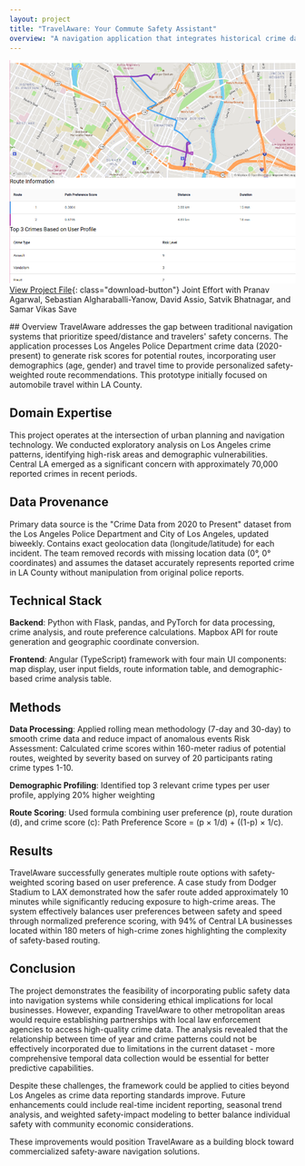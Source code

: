 ```yaml
---
layout: project
title: "TravelAware: Your Commute Safety Assistant"
overview: "A navigation application that integrates historical crime data with route planning to provide safer travel options through Los Angeles County. Uses demographic profiling and time-of-travel analysis to calculate risk scores and balance safety with efficiency in route recommendations."
---
```

![TravelAware UI Example](/assets/images/project/TravelAware_UI.png)
[View Project File](/assets/files/TravelAware_Final_Report.pdf){: class="download-button"}
Joint Effort with Pranav Agarwal, Sebastian Algharaballi-Yanow, David Assio, Satvik Bhatnagar, and Samar Vikas Save

<div class="dashed"></div>
## Overview
TravelAware addresses the gap between traditional navigation systems that prioritize speed/distance and travelers' safety concerns. The application processes Los Angeles Police Department crime data (2020-present) to generate risk scores for potential routes, incorporating user demographics (age, gender) and travel time to provide personalized safety-weighted route recommendations. This prototype initially focused on automobile travel within LA County.

## Domain Expertise
This project operates at the intersection of urban planning and navigation technology. We conducted exploratory analysis on Los Angeles crime patterns, identifying high-risk areas and demographic vulnerabilities. Central LA emerged as a significant concern with approximately 70,000 reported crimes in recent periods.

## Data Provenance
Primary data source is the "Crime Data from 2020 to Present" dataset from the Los Angeles Police Department and City of Los Angeles, updated biweekly. Contains exact geolocation data (longitude/latitude) for each incident. The team removed records with missing location data (0°, 0° coordinates) and assumes the dataset accurately represents reported crime in LA County without manipulation from original police reports.

## Technical Stack
**Backend**: Python with Flask, pandas, and PyTorch for data processing, crime analysis, and route preference calculations. Mapbox API for route generation and geographic coordinate conversion.

**Frontend**: Angular (TypeScript) framework with four main UI components: map display, user input fields, route information table, and demographic-based crime analysis table.

## Methods
**Data Processing**: Applied rolling mean methodology (7-day and 30-day) to smooth crime data and reduce impact of anomalous events
Risk Assessment: Calculated crime scores within 160-meter radius of potential routes, weighted by severity based on survey of 20 participants rating crime types 1-10.

**Demographic Profiling**: Identified top 3 relevant crime types per user profile, applying 20% higher weighting

**Route Scoring**: Used formula combining user preference (p), route duration (d), and crime score (c): Path Preference Score = (p × 1/d) + ((1-p) × 1/c).

## Results
TravelAware successfully generates multiple route options with safety-weighted scoring based on user preference. A case study from Dodger Stadium to LAX demonstrated how the safer route added approximately 10 minutes while significantly reducing exposure to high-crime areas. The system effectively balances user preferences between safety and speed through normalized preference scoring, with 94% of Central LA businesses located within 180 meters of high-crime zones highlighting the complexity of safety-based routing.

## Conclusion
The project demonstrates the feasibility of incorporating public safety data into navigation systems while considering ethical implications for local businesses. However, expanding TravelAware to other metropolitan areas would require establishing partnerships with local law enforcement agencies to access high-quality crime data. The analysis revealed that the relationship between time of year and crime patterns could not be effectively incorporated due to limitations in the current dataset - more comprehensive temporal data collection would be essential for better predictive capabilities.

Despite these challenges, the framework could be applied to cities beyond Los Angeles as crime data reporting standards improve. Future enhancements could include real-time incident reporting, seasonal trend analysis, and weighted safety-impact modeling to better balance individual safety with community economic considerations. 

These improvements would position TravelAware as a building block toward commercialized safety-aware navigation solutions.
